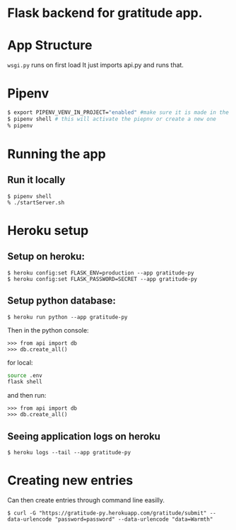 # Flask backend for gratitude app.


# App Structure 
`wsgi.py` runs on first load
It just imports api.py and runs that.



# Pipenv

```bash
$ export PIPENV_VENV_IN_PROJECT="enabled" #make sure it is made in the current directory.
$ pipenv shell # this will activate the piepnv or create a new one
% pipenv
```

# Running the app
## Run it locally
```fish
$ pipenv shell
% ./startServer.sh
```


# Heroku setup
## Setup on heroku:
```fish
$ heroku config:set FLASK_ENV=production --app gratitude-py
$ heroku config:set FLASK_PASSWORD=SECRET --app gratitude-py
```

## Setup python database:
```fish
$ heroku run python --app gratitude-py
```

Then in the python console:
```
>>> from api import db
>>> db.create_all()
```

for local:
```bash
source .env
flask shell
```

and then run:
```
>>> from api import db
>>> db.create_all()
```


## Seeing application logs on heroku

```fish
$ heroku logs --tail --app gratitude-py
```



# Creating new entries 
Can then create entries through command line easilly.
```fish
$ curl -G "https://gratitude-py.herokuapp.com/gratitude/submit" --data-urlencode "password=password" --data-urlencode "data=Warmth"
```

